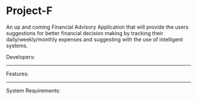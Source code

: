 # Project-F
An up and coming Financial Advisory Application that will provide the users suggestions for better financial decision making by tracking their daily/weekly/monthly expenses and suggesting with the use of intelligent systems.

Developers:

***
Features:

***
System Requirements:

